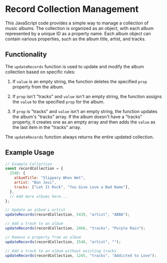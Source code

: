# Record Collection Management

This JavaScript code provides a simple way to manage a collection of music albums. The collection is organized as an object, with each album represented by a unique ID as a property name. Each album object can contain various properties, such as the album title, artist, and tracks.

## Functionality

The `updateRecords` function is used to update and modify the album collection based on specific rules:

1. If `value` is an empty string, the function deletes the specified `prop` property from the album.

2. If `prop` isn't "tracks" and `value` isn't an empty string, the function assigns the `value` to the specified `prop` for the album.

3. If `prop` is "tracks" and `value` isn't an empty string, the function updates the album's "tracks" array. If the album doesn't have a "tracks" property, it creates one as an empty array and then adds the `value` as the last item in the "tracks" array.

The `updateRecords` function always returns the entire updated collection.

## Example Usage

```javascript
// Example Collection
const recordCollection = {
  2548: {
    albumTitle: "Slippery When Wet",
    artist: "Bon Jovi",
    tracks: ["Let It Rock", "You Give Love a Bad Name"],
  },
  // Add more albums here...
};

// Update an album's artist
updateRecords(recordCollection, 5439, "artist", "ABBA");

// Add a track to an album
updateRecords(recordCollection, 2468, "tracks", "Purple Rain");

// Remove a property from an album
updateRecords(recordCollection, 2548, "artist", "");

// Add a track to an album without existing tracks
updateRecords(recordCollection, 1245, "tracks", "Addicted to Love");
```
